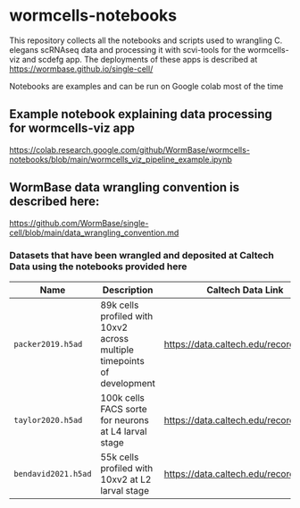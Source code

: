# wormcells-notebooks
This repository collects all the notebooks and scripts used to wrangling C. elegans scRNAseq data and processing it with scvi-tools for the wormcells-viz and scdefg app. The deployments of these apps is described at https://wormbase.github.io/single-cell/

Notebooks are examples and can be run on Google colab most of the time

## Example notebook explaining data processing for wormcells-viz app
https://colab.research.google.com/github/WormBase/wormcells-notebooks/blob/main/wormcells_viz_pipeline_example.ipynb


## WormBase data wrangling convention is described here:
https://github.com/WormBase/single-cell/blob/main/data_wrangling_convention.md

### Datasets that have been wrangled and deposited at Caltech Data using the notebooks provided here


|Name| Description | Caltech Data Link | 
|-----------|-------------|-----|
| `packer2019.h5ad` | 89k cells profiled with 10xv2 across multiple timepoints of development| https://data.caltech.edu/records/1945|
| `taylor2020.h5ad` | 100k cells FACS sorte for neurons at L4 larval stage| https://data.caltech.edu/records/1977|
| `bendavid2021.h5ad` | 55k cells profiled with 10xv2 at L2 larval stage| https://data.caltech.edu/records/1972|
